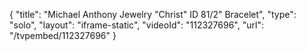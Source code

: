 {
    "title": "Michael Anthony Jewelry \"Christ\" ID 81\/2\" Bracelet",
    "type": "solo",
    "layout": "iframe-static",
    "videoId": "112327696",
    "url": "\/tvpembed\/112327696"
}
